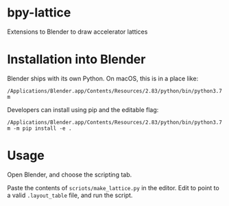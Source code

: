 # bpy-lattice
Extensions to Blender to draw accelerator lattices


# Installation into Blender

Blender ships with its own Python. On macOS, this is in a place like:

`/Applications/Blender.app/Contents/Resources/2.83/python/bin/python3.7m`

Developers can install using pip and the editable flag:

`/Applications/Blender.app/Contents/Resources/2.83/python/bin/python3.7m -m pip install -e .`


# Usage

Open Blender, and choose the scripting tab. 

Paste the contents of `scriots/make_lattice.py` in the editor. Edit to point to a valid `.layout_table` file, and run the script.
